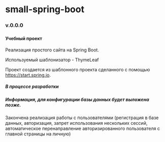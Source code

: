 # small-spring-boot
<h3>v.0.0.0<h3>
<h4>Учебный проект</h4>

<p>Реализация простого сайта на Spring Boot.</p>
<p>Используемый шаблонизатор - ThymeLeaf</p>
<p>Проект создается из шаблонного проекта сделанного с помощью 
<a href="https://start.spring.io">https://start.spring.io</a>.</p>

<h5>В процессе разработки</h5>
<h5>Информация, для конфигурации базы данных будет выложена позже.</h5>
<p>
Закончена реализация работы с пользователями (регистрация в базе данных, авторизация, 
запрет использования нескольких сессий, 
автоматическое перенаправление авторизированного пользователя с главной страницы на личную) 
</p>